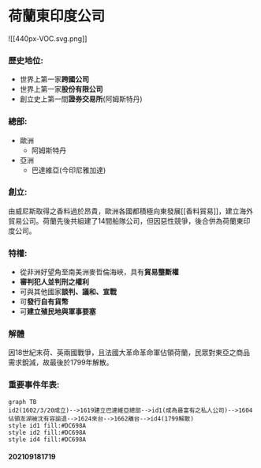 # 荷蘭東印度公司
![[440px-VOC.svg.png]]
### 歷史地位:
- 世界上第一家**跨國公司**
- 世界上第一家**股份有限公司**
- 創立史上第一間**證券交易所**(阿姆斯特丹)
### 總部: 
- 歐洲
	- 阿姆斯特丹
- 亞洲
	- 巴達維亞(今印尼雅加達)
### 創立: 
由威尼斯取得之香料過於昂貴，歐洲各國都積極向東發展[[香料貿易]]，建立海外貿易公司。荷蘭先後共組建了14間船隊公司，但因惡性競爭，後合併為荷蘭東印度公司。
### 特權: 
- 從非洲好望角至南美洲麥哲倫海峽，具有**貿易壟斷權**
- **審判犯人並判刑之權利**
- 可與其他國家**談判、議和、宣戰**
- 可**發行自有貨幣**
- 可**建立殖民地與軍事要塞**
### 解體
因18世紀末荷、英兩國戰爭，且法國大革命革命軍佔領荷蘭，民眾對東亞之商品需求銳減，故最後於1799年解散。
### 重要事件年表:
```mermaid
graph TB
id2(1602/3/20成立)-->1619建立巴達維亞總部-->id1(成為最富有之私人公司)-->1604佔領澎湖被沈有容諭退-->1624來台-->1662離台-->id4(1799解散)
style id1 fill:#DC698A
style id2 fill:#DC698A
style id4 fill:#DC698A
```
#### 202109181719